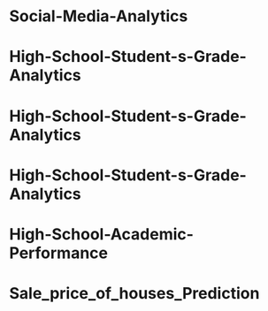 # Social-Media-Analytics
# High-School-Student-s-Grade-Analytics
# High-School-Student-s-Grade-Analytics
# High-School-Student-s-Grade-Analytics
# High-School-Academic-Performance
# Sale_price_of_houses_Prediction
